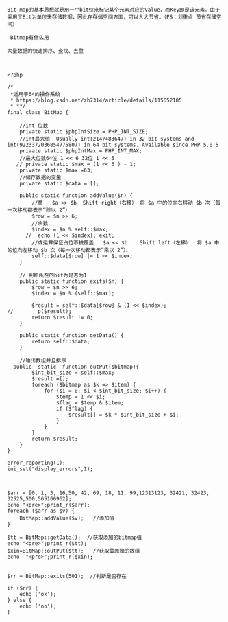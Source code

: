 

	Bit-map的基本思想就是用一个bit位来标记某个元素对应的Value，而Key即是该元素。由于采用了Bit为单位来存储数据，因此在存储空间方面，可以大大节省。（PS：划重点 节省存储空间）
	
	 Bitmap有什么用
	
	大量数据的快速排序、查找、去重



	<?php
	
	/*
	 *适用于64的操作系统
	 * https://blog.csdn.net/zh7314/article/details/115652185
	 * **/
	final class BitMap {
	
	    //int 位数
	    private static $phpIntSize = PHP_INT_SIZE;
	    //int最大值  Usually int(2147483647) in 32 bit systems and int(9223372036854775807) in 64 bit systems. Available since PHP 5.0.5
	    private static $phpIntMax = PHP_INT_MAX;
	    //最大位数64位 1 << 6 32位 1 << 5
	   // private static $max = (1 << 6 ) - 1;
	    private static $max =63;
	    //储存数据的变量
	    private static $data = [];
	
	    public static function addValue($n) {
	        //商   $a >> $b	Shift right（右移）	将 $a 中的位向右移动 $b 次（每一次移动都表示“除以 2”）
	        $row = $n >> 6;
	        //余数
	        $index = $n % self::$max;
	      //  echo (1 << $index); exit;
	        //或运算保证占位不被覆盖   $a << $b	Shift left（左移）	将 $a 中的位向左移动 $b 次（每一次移动都表示“乘以 2”）。
	        self::$data[$row] |= 1 << $index;
	    }
	
	    // 判断所在的bit为是否为1
	    public static function exits($n) {
	        $row = $n >> 6;
	        $index = $n % (self::$max);
	
	        $result = self::$data[$row] & (1 << $index);
	//        p($result);
	        return $result != 0;
	    }
	
	    public static function getData() {
	        return self::$data;
	    }
	
	    //输出数组并且排序
	  public  static  function outPut($bitmap){
	        $int_bit_size = self::$max;
	        $result =[];
	        foreach ($bitmap as $k => $item) {
	            for ($i = 0; $i < $int_bit_size; $i++) {
	                $temp = 1 << $i;
	                $flag = $temp & $item;
	                if ($flag) {
	                    $result[] = $k * $int_bit_size + $i;
	                }
	            }
	        }
	        return $result;
	    }
	}
	
	error_reporting(1);
	ini_set("display_errors",1);
	
	
	
	$arr = [0, 1, 3, 16,50, 42, 69, 18, 11, 99,12313123, 32421, 32423, 32525,500,565166962];
	echo "<pre>";print_r($arr);
	foreach ($arr as $v) {
	    BitMap::addValue($v);   //添加值
	}
	
	$tt = BitMap::getData();  //获取添加的bitmap值
	echo "<pre>";print_r($tt);
	$xin=BitMap::outPut($tt);   //获取最原始的数组
	echo  "<pre>";print_r($xin);
	
	
	$rr = BitMap::exits(501);  //判断是否存在
	
	if ($rr) {
	    echo ('ok');
	} else {
	    echo ('no');
	}
	



